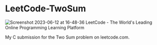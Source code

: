 # LeetCode-TwoSum

![Screenshot 2023-06-12 at 16-48-36 LeetCode - The World's Leading Online Programming Learning Platform](https://github.com/JasonA-GH/LeetCode-TwoSum/assets/136386469/6b48dd5a-ac80-46d3-83c8-e59632f89296)

My C submission for the Two Sum problem on leetcode.com.
